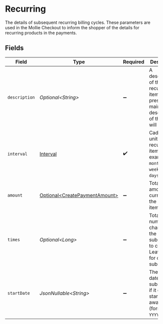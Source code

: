 # Recurring

The details of subsequent recurring billing cycles. These parameters are used in the Mollie Checkout
to inform the shopper of the details for recurring products in the payments.


## Fields

| Field                                                                                               | Type                                                                                                | Required                                                                                            | Description                                                                                         | Example                                                                                             |
| --------------------------------------------------------------------------------------------------- | --------------------------------------------------------------------------------------------------- | --------------------------------------------------------------------------------------------------- | --------------------------------------------------------------------------------------------------- | --------------------------------------------------------------------------------------------------- |
| `description`                                                                                       | *Optional\<String>*                                                                                 | :heavy_minus_sign:                                                                                  | A description of the recurring item. If not present, the main description of the item will be used. | Gym subscription                                                                                    |
| `interval`                                                                                          | [Interval](../../models/operations/Interval.md)                                                     | :heavy_check_mark:                                                                                  | Cadence unit of the recurring item. For example: `12 months`, `52 weeks` or `365 days`.             | 12 months                                                                                           |
| `amount`                                                                                            | [Optional\<CreatePaymentAmount>](../../models/operations/CreatePaymentAmount.md)                    | :heavy_minus_sign:                                                                                  | Total amount and currency of the recurring item.                                                    |                                                                                                     |
| `times`                                                                                             | *Optional\<Long>*                                                                                   | :heavy_minus_sign:                                                                                  | Total number of charges for the subscription to complete. Leave empty for ongoing subscription.     | 1                                                                                                   |
| `startDate`                                                                                         | *JsonNullable\<String>*                                                                             | :heavy_minus_sign:                                                                                  | The start date of the subscription if it does not start right away (format `YYYY-MM-DD`)            | 2024-12-12                                                                                          |